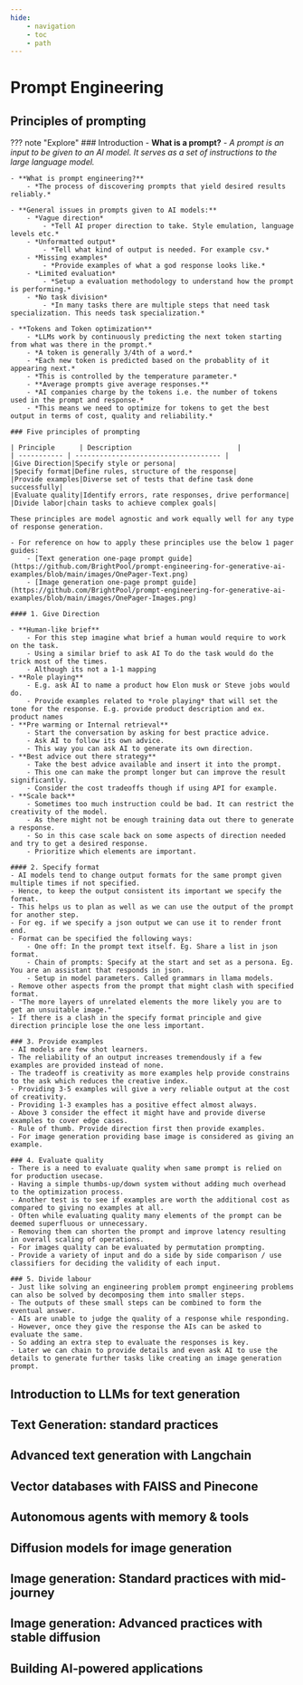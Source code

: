 ```yaml
---
hide:
    - navigation
    - toc
    - path
---
```

# Prompt Engineering

## Principles of prompting

??? note "Explore"
    ### Introduction
    - **What is a prompt?**
        - *A prompt is an input to be given to an AI model. It serves as a set of instructions to the large language model.*

    - **What is prompt engineering?**
        - *The process of discovering prompts that yield desired results reliably.* 

    - **General issues in prompts given to AI models:**
        - *Vague direction*
            - *Tell AI proper direction to take. Style emulation, language levels etc.*
        - *Unformatted output*
            - *Tell what kind of output is needed. For example csv.*
        - *Missing examples*
            - *Provide examples of what a god response looks like.*
        - *Limited evaluation*
            - *Setup a evaluation methodology to understand how the prompt is performing.*
        - *No task division*
            - *In many tasks there are multiple steps that need task specialization. This needs task specialization.*

    - **Tokens and Token optimization**
        - *LLMs work by continuously predicting the next token starting from what was there in the prompt.*
        - *A token is generally 3/4th of a word.*
        - *Each new token is predicted based on the probablity of it appearing next.*
        - *This is controlled by the temperature parameter.*
        - **Average prompts give average responses.**
        - *AI companies charge by the tokens i.e. the number of tokens used in the prompt and response.*
        - *This means we need to optimize for tokens to get the best output in terms of cost, quality and reliability.*

    ### Five principles of prompting

    | Principle      | Description                          |
    | ----------- | ------------------------------------ |
    |Give Direction|Specify style or persona|
    |Specify format|Define rules, structure of the response|
    |Provide examples|Diverse set of tests that define task done successfully|
    |Evaluate quality|Identify errors, rate responses, drive performance|
    |Divide labor|chain tasks to achieve complex goals|

    These principles are model agnostic and work equally well for any type of response generation.

    - For reference on how to apply these principles use the below 1 pager guides:
        - [Text generation one-page prompt guide](https://github.com/BrightPool/prompt-engineering-for-generative-ai-examples/blob/main/images/OnePager-Text.png)
        - [Image generation one-page prompt guide](https://github.com/BrightPool/prompt-engineering-for-generative-ai-examples/blob/main/images/OnePager-Images.png)

    #### 1. Give Direction

    - **Human-like brief**
        - For this step imagine what brief a human would require to work on the task. 
        - Using a similar brief to ask AI To do the task would do the trick most of the times.
        - Although its not a 1-1 mapping
    - **Role playing** 
        - E.g. ask AI to name a product how Elon musk or Steve jobs would do.
        - Provide examples related to *role playing* that will set the tone for the response. E.g. provide product description and ex. product names
    - **Pre warming or Internal retrieval**
        - Start the conversation by asking for best practice advice.
        - Ask AI to follow its own advice.
        - This way you can ask AI to generate its own direction.
    - **Best advice out there strategy**
        - Take the best advice available and insert it into the prompt.
        - This one can make the prompt longer but can improve the result significantly.
        - Consider the cost tradeoffs though if using API for example.
    - **Scale back**
        - Sometimes too much instruction could be bad. It can restrict the creativity of the model.
        - As there might not be enough training data out there to generate a response.
        - So in this case scale back on some aspects of direction needed and try to get a desired response.
        - Prioritize which elements are important.

    #### 2. Specify format
    - AI models tend to change output formats for the same prompt given multiple times if not specified.
    - Hence, to keep the output consistent its important we specify the format.
    - This helps us to plan as well as we can use the output of the prompt for another step.
    - For eg. if we specify a json output we can use it to render front end.
    - Format can be specified the following ways:
        - One off: In the prompt text itself. Eg. Share a list in json format.
        - Chain of prompts: Specify at the start and set as a persona. Eg. You are an assistant that responds in json.
        - Setup in model parameters. Called grammars in llama models.
    - Remove other aspects from the prompt that might clash with specified format.
    - "The more layers of unrelated elements the more likely you are to get an unsuitable image."
    - If there is a clash in the specify format principle and give direction principle lose the one less important.

    ### 3. Provide examples
    - AI models are few shot learners.
    - The reliability of an output increases tremendously if a few examples are provided instead of none.
    - The tradeoff is creativity as more examples help provide constrains to the ask which reduces the creative index.
    - Providing 3-5 examples will give a very reliable output at the cost of creativity.
    - Providing 1-3 examples has a positive effect almost always.
    - Above 3 consider the effect it might have and provide diverse examples to cover edge cases.
    - Rule of thumb. Provide direction first then provide examples.
    - For image generation providing base image is considered as giving an example.

    ### 4. Evaluate quality
    - There is a need to evaluate quality when same prompt is relied on for production usecase.
    - Having a simple thumbs-up/down system without adding much overhead to the optimization process.
    - Another test is to see if examples are worth the additional cost as compared to giving no examples at all.
    - Often while evaluating quality many elements of the prompt can be deemed superfluous or unnecessary.
    - Removing them can shorten the prompt and improve latency resulting in overall scaling of operations.
    - For images quality can be evaluated by permutation prompting.
    - Provide a variety of input and do a side by side comparison / use classifiers for deciding the validity of each input.

    ### 5. Divide labour
    - Just like solving an engineering problem prompt engineering problems can also be solved by decomposing them into smaller steps.
    - The outputs of these small steps can be combined to form the eventual answer.
    - AIs are unable to judge the quality of a response while responding.
    - However, once they give the response the AIs can be asked to evaluate the same.
    - So adding an extra step to evaluate the responses is key.
    - Later we can chain to provide details and even ask AI to use the details to generate further tasks like creating an image generation prompt.

## Introduction to LLMs for text generation

## Text Generation: standard practices

## Advanced text generation with Langchain

## Vector databases with FAISS and Pinecone

## Autonomous agents with memory & tools

## Diffusion models for image generation

## Image generation: Standard practices with mid-journey

## Image generation: Advanced practices with stable diffusion

## Building AI-powered applications
